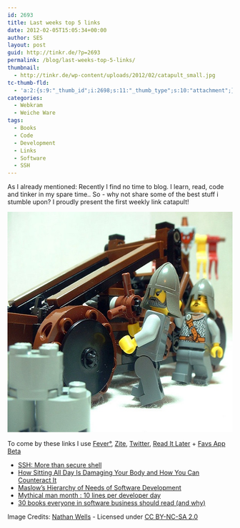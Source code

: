 ```yaml
---
id: 2693
title: Last weeks top 5 links
date: 2012-02-05T15:05:34+00:00
author: SES
layout: post
guid: http://tinkr.de/?p=2693
permalink: /blog/last-weeks-top-5-links/
thumbnail:
  - http://tinkr.de/wp-content/uploads/2012/02/catapult_small.jpg
tc-thumb-fld:
  - 'a:2:{s:9:"_thumb_id";i:2698;s:11:"_thumb_type";s:10:"attachment";}'
categories:
  - Webkram
  - Weiche Ware
tags:
  - Books
  - Code
  - Development
  - Links
  - Software
  - SSH
---
```

As I already mentioned: Recently I find no time to blog. I learn, read, code and tinker in my spare time.. So - why not share some of the best stuff i stumble upon? I proudly present the first weekly link catapult!

<img loading="lazy" src="/assets/2012/02/catapult.jpeg" alt="" title="Catapult" width="606" height="494" />

To come by these links I use [Fever&deg;](http://feedafever.com/), [Zite](http://zite.com/), [Twitter](https://twitter.com/), [Read It Later](http://readitlaterlist.com/) +  [Favs App Beta](http://www.aptgetupdate.de/2012/02/02/favs-app-alles-wichtige-an-einem-ort/)

  * [SSH: More than secure shell](http://matt.might.net/articles/ssh-hacks/)
  * [How Sitting All Day Is Damaging Your Body and How You Can Counteract It](http://lifehacker.com/5879536/how-sitting-all-day-is-damaging-your-body-and-how-you-can-counteract-it)
  * [Maslow&#8217;s Hierarchy of Needs of Software Development](http://www.hanselman.com/blog/MaslowsHierarchyOfNeedsOfSoftwareDevelopment.aspx)
  * [Mythical man month : 10 lines per developer day](http://codebetter.com/patricksmacchia/2012/01/23/mythical-man-month-10-lines-per-developer-day/)
  * [30 books everyone in software business should read (and why)](http://www.dextronet.com/micro-isv-insights/2012/01/30-books-everyone-in-software-business-should-read-and-why/)

Image Credits: [Nathan Wells](http://www.flickr.com/photos/nathanwells) - Licensed under [CC BY-NC-SA 2.0](http://creativecommons.org/licenses/by-nc-sa/2.0/)
